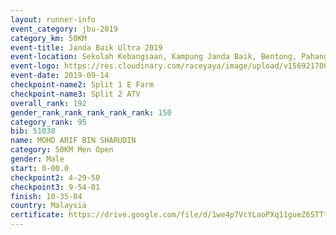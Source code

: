 ```yaml
---
layout: runner-info 
event_category: jbu-2019 
category_km: 50KM 
event-title: Janda Baik Ultra 2019 
event-location: Sekolah Kebangsaan, Kampung Janda Baik, Bentong, Pahang, Malaysia 
event-logo: https://res.cloudinary.com/raceyaya/image/upload/v1569217009/logo/janda-baik_vch1pc.jpg 
event-date: 2019-09-14 
checkpoint-name2: Split 1 E Farm 
checkpoint-name3: Split 2 ATV 
overall_rank: 192
gender_rank_rank_rank_rank_rank: 150
category_rank: 95
bib: 51038
name: MOHD ARIF BIN SHARUDIN
category: 50KM Men Open
gender: Male
start: 0-00.0
checkpoint2: 4-29-50
checkpoint3: 9-54-01
finish: 10-35-04
country: Malaysia
certificate: https://drive.google.com/file/d/1we4p7VcYLaoPXq11gueZ6STTtNCghCyw/view?usp=sharing
---
```

